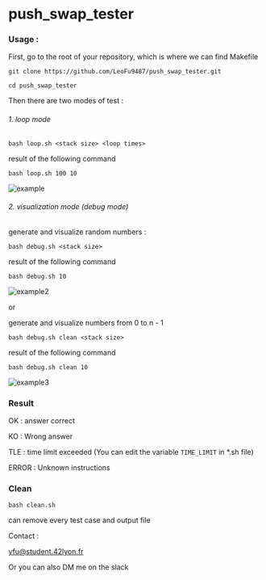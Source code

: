 # push_swap_tester

### Usage :

First, go to the root of your repository, which is where we can find Makefile

```git clone https://github.com/LeoFu9487/push_swap_tester.git```

```cd push_swap_tester```

Then there are two modes of test :

###### 1. loop mode

```bash loop.sh <stack size> <loop times>```

result of the following command

```bash loop.sh 100 10```

![example](https://user-images.githubusercontent.com/70040774/118051305-0b7fa580-b381-11eb-9568-36b44748b10f.png)


###### 2. visualization mode (debug mode)

generate and visualize random numbers : 

```bash debug.sh <stack size>```

result of the following command

```bash debug.sh 10```

![example2](https://user-images.githubusercontent.com/70040774/118052309-cceaea80-b382-11eb-8c9d-39675e9143ba.png)

or

generate and visualize numbers from 0 to n - 1

```bash debug.sh clean <stack size>```

result of the following command

```bash debug.sh clean 10```

![example3](https://user-images.githubusercontent.com/70040774/118052350-daa07000-b382-11eb-95e4-c8715f70cc05.png)

### Result 

OK : answer correct

KO : Wrong answer

TLE : time limit exceeded (You can edit the variable ```TIME_LIMIT``` in *.sh file)

ERROR : Unknown instructions

### Clean

```bash clean.sh```

can remove every test case and output file

Contact : 

yfu@student.42lyon.fr

Or you can also DM me on the slack

